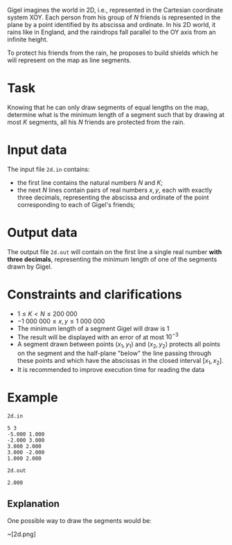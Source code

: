 Gigel imagines the world in 2D, i.e., represented in the Cartesian coordinate system XOY. Each person from his group of $N$ friends is represented in the plane by a point identified by its abscissa and ordinate. In his 2D world, it rains like in England, and the raindrops fall parallel to the OY axis from an infinite height.

To protect his friends from the rain, he proposes to build shields which he will represent on the map as line segments.

# Task

Knowing that he can only draw segments of equal lengths on the map, determine what is the minimum length of a segment such that by drawing at most $K$ segments, all his $N$ friends are protected from the rain.

# Input data

The input file `2d.in` contains:
- the first line contains the natural numbers $N$ and $K$;
- the next $N$ lines contain pairs of real numbers $x, y$, each with exactly three decimals, representing the abscissa and ordinate of the point corresponding to each of Gigel's friends;

# Output data

The output file `2d.out` will contain on the first line a single real number **with three decimals**, representing the minimum length of one of the segments drawn by Gigel.

# Constraints and clarifications

* $1 \leq K < N \leq 200\ 000$
* $-1\ 000\ 000 \leq x,y \leq 1\ 000\ 000$
* The minimum length of a segment Gigel will draw is $1$
* The result will be displayed with an error of at most $10^{-3}$
* A segment drawn between points $(x_1, y_1)$ and $(x_2, y_2)$ protects all points on the segment and the half-plane "below" the line passing through these points and which have the abscissas in the closed interval $[x_1, x_2]$.
* It is recommended to improve execution time for reading the data

# Example

`2d.in`
```
5 3
-5.000 1.000
-2.000 3.000
3.000 2.000
3.000 -2.000
1.000 2.000
```

`2d.out`
```
2.000
```

## Explanation

One possible way to draw the segments would be:

~[2d.png]